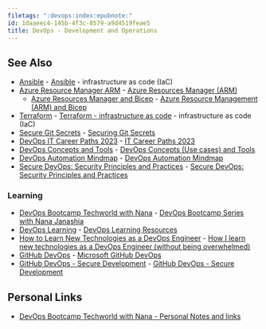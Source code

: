```yaml
---
filetags: ":devops:index:epubnote:"
id: 1daaeec4-145b-4f3c-8579-a9d4519feae5
title: DevOps - Development and Operations
---
```


## See Also

- [Ansible](../005-computer-tech-devops-ansible) -
  [Ansible](id:9d393a61-59de-4540-9495-0c2122cf3d59) - infrastructure as
  code (IaC)
- [Azure Resource Manager
  ARM](../005-computer-tech-devops-azure-resources-manager-arm) - [Azure
  Resources Manager (ARM)](id:6e157bf9-523b-4774-b068-9381031866a3)
  - [Azure Resources Manager and
    Bicep](../005-computer-tech-devops-azure-resources-manager-arm-bicep) -
    [Azure Resource Management (ARM) and
    Bicep](id:5011a880-eca6-4b02-85a6-52a465d0dbd1)
- [Terraform](../005-computer-tech-devops-terraform) - [Terraform -
  infrastructure as code](id:df7e9ded-8c8b-4ede-8d31-7ad229c1b7d1) -
  infrastructure as code (IaC)
- [Secure Git Secrets](../005-computer-tech-git-security) - [Securing
  Git Secrets](id:563d5df1-87e1-4fec-9783-509f18c0112f)
- [DevOps IT Career Paths
  2023](../005-computer-tech-devops-twn-it-career-paths-2023) - [IT
  Career Paths 2023](id:3f6fb017-48ee-4e3a-b55b-9a16ffdabe30)
- [DevOps Concepts and
  Tools](../005-computer-tech-devops-concepts-and-tools) - [DevOps
  Concepts (Use cases) and
  Tools](id:ca820a8c-ca67-49e4-b296-38e9c2f08094)
- [DevOps Automation
  Mindmap](../005-computer-tech-devops-automation-mindmap) - [DevOps
  Automation Mindmap](id:61db8dc3-538b-4950-9260-1b3ec8e5ca30)
- [Secure DevOps: Security Principles and
  Practices](../500-8-tech-security-secure-devops-principles-practices) -
  [Secure DevOps: Security Principles and
  Practices](id:4430aaeb-2a31-4f60-8a77-3e2bffae9eac)

### Learning

- [DevOps Bootcamp Techworld with
  Nana](../005-computer-tech-devops-bootcamp-twn) - [DevOps Bootcamp
  Series with Nana Janashia](id:47b64b3b-67a0-4cc5-9e96-2369c5877b08)
- [DevOps Learning](../005-computer-tech-devops-learning) - [DevOps
  Learning Resources](id:0e8915ba-a9e8-4068-86f4-40d62165feee)
- [How to Learn New Technologies as a DevOps
  Engineer](../370-education-learning-how-to-learn-new-technologies-devops-engineer) -
  [How I learn new technologies as a DevOps Engineer (without being
  overwhelmed)](id:066aa3a4-b95c-4068-9e5e-660060bf7ed3)
- [GitHub DevOps](../005-tech-microsoft-devops-github) - [Microsoft
  GitHub DevOps](id:3fd2590f-06c4-420a-8c54-ee75fc7466e2)
- [GitHub DevOps - Secure
  Development](../005-8-tech-microsoft-devops-github-secure-development) -
  [GitHub DevOps - Secure
  Development](id:6396303d-6c14-48cc-a292-c29005511e9c)

## Personal Links

- [DevOps Bootcamp Techworld with Nana - Personal Notes and
  links](../005-computer-tech-devops-bootcamp-twn-personal)
